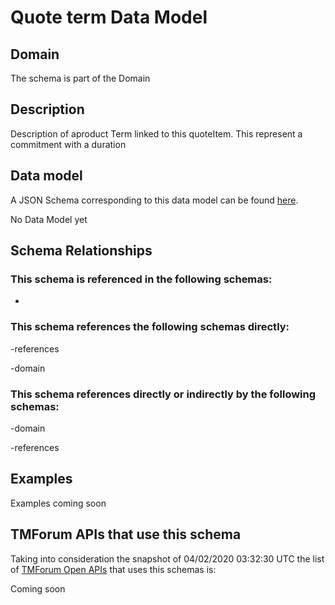 # Quote term Data Model

## Domain

The  schema is part of the  Domain

## Description

Description of  aproduct Term linked to this quoteItem. This represent a commitment with a duration

## Data model

A JSON Schema corresponding to this data model can be found
[here](https://github.com/tmforum-rand/schemas/blob/candidates/Product/QuoteTerm.schema.json).

No Data Model yet

## Schema Relationships

### This schema is referenced in the following schemas:

-

### This schema references the following schemas directly:

-references

-domain

### This schema references directly or indirectly by the following schemas:

-domain

-references



## Examples

Examples coming soon

## TMForum APIs that use this schema

Taking into consideration the snapshot of 04/02/2020 03:32:30 UTC the list of [TMForum Open APIs](https://www.tmforum.org/open-apis/) that uses this schemas is:

Coming soon